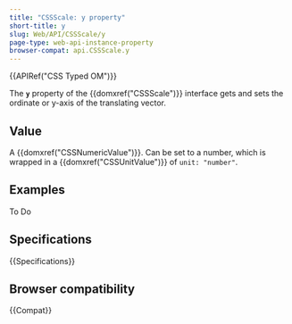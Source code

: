 ```yaml
---
title: "CSSScale: y property"
short-title: y
slug: Web/API/CSSScale/y
page-type: web-api-instance-property
browser-compat: api.CSSScale.y
---
```


{{APIRef("CSS Typed OM")}}

The **`y`** property of the
{{domxref("CSSScale")}} interface gets and sets the ordinate or y-axis of the
translating vector.

## Value

A {{domxref("CSSNumericValue")}}. Can be set to a number, which is wrapped in a {{domxref("CSSUnitValue")}} of `unit: "number"`.

## Examples

To Do

## Specifications

{{Specifications}}

## Browser compatibility

{{Compat}}
